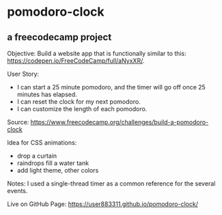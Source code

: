 # pomodoro-clock
## a freecodecamp project

Objective: Build a website app that is functionally similar to this: https://codepen.io/FreeCodeCamp/full/aNyxXR/.

User Story: 
- I can start a 25 minute pomodoro, and the timer will go off once 25 minutes has elapsed.
- I can reset the clock for my next pomodoro.
- I can customize the length of each pomodoro.

Source: https://www.freecodecamp.org/challenges/build-a-pomodoro-clock

Idea for CSS animations: 
- drop a curtain
- raindrops fill a water tank
- add light theme, other colors

Notes: I used a single-thread timer as a common reference for the several events.


Live on GitHub Page: https://user883311.github.io/pomodoro-clock/


